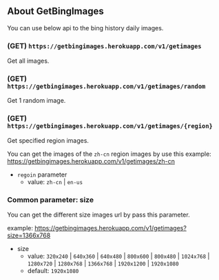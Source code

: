 ## About GetBingImages

You can use below api to the bing history daily images.

### (GET) `https://getbingimages.herokuapp.com/v1/getimages`

Get all images.

### (GET) `https://getbingimages.herokuapp.com/v1/getimages/random`

Get 1 random image.

### (GET) `https://getbingimages.herokuapp.com/v1/getimages/{region}`

Get specified region images.

You can get the images of the `zh-cn` region images by use this example: https://getbingimages.herokuapp.com/v1/getimages/zh-cn 

- `regoin` parameter
  - value: `zh-cn` | `en-us`

### Common parameter: size

You can get the different size images url by pass this parameter.

example: https://getbingimages.herokuapp.com/v1/getimages?size=1366x768

 - size
    - value: 
       `320x240`
      | `640x360`
      | `640x480`
      | `800x600`
      | `800x480`
      | `1024x768`
      | `1280x720`
      | `1280x768`
      | `1366x768`
      | `1920x1200`
      | `1920x1080`
    - default: `1920x1080`
